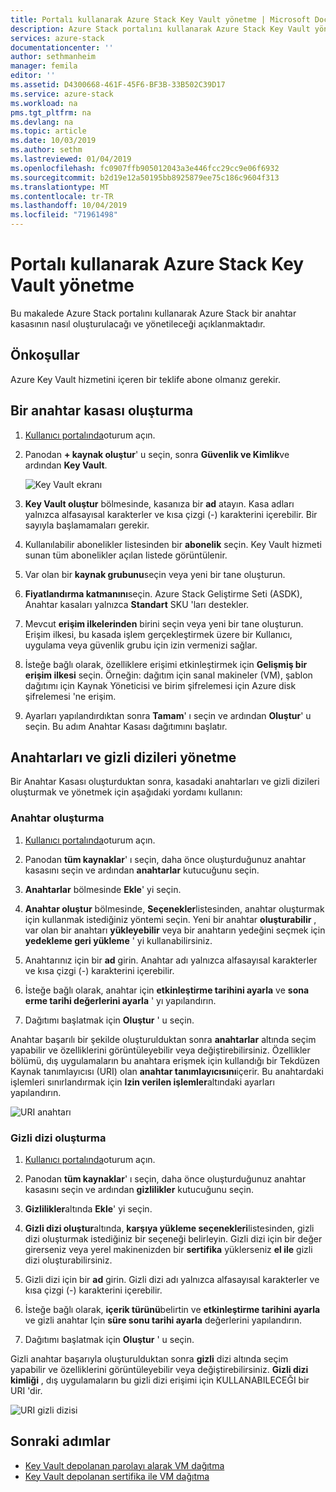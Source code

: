 ```yaml
---
title: Portalı kullanarak Azure Stack Key Vault yönetme | Microsoft Docs
description: Azure Stack portalını kullanarak Azure Stack Key Vault yönetmeyi öğrenin.
services: azure-stack
documentationcenter: ''
author: sethmanheim
manager: femila
editor: ''
ms.assetid: D4300668-461F-45F6-BF3B-33B502C39D17
ms.service: azure-stack
ms.workload: na
pms.tgt_pltfrm: na
ms.devlang: na
ms.topic: article
ms.date: 10/03/2019
ms.author: sethm
ms.lastreviewed: 01/04/2019
ms.openlocfilehash: fc0907ffb905012043a3e446fcc29cc9e06f6932
ms.sourcegitcommit: b2d19e12a50195bb8925879ee75c186c9604f313
ms.translationtype: MT
ms.contentlocale: tr-TR
ms.lasthandoff: 10/04/2019
ms.locfileid: "71961498"
---
```

# <a name="manage-key-vault-in-azure-stack-using-the-portal"></a>Portalı kullanarak Azure Stack Key Vault yönetme

Bu makalede Azure Stack portalını kullanarak Azure Stack bir anahtar kasasının nasıl oluşturulacağı ve yönetileceği açıklanmaktadır.

## <a name="prerequisites"></a>Önkoşullar

Azure Key Vault hizmetini içeren bir teklife abone olmanız gerekir.

## <a name="create-a-key-vault"></a>Bir anahtar kasası oluşturma

1. [Kullanıcı portalında](https://portal.local.azurestack.external)oturum açın.

2. Panodan **+ kaynak oluştur**' u seçin, sonra **Güvenlik ve Kimlik**ve ardından **Key Vault**.

    ![Key Vault ekranı](media/azure-stack-key-vault-manage-portal/image1.png)

3. **Key Vault oluştur** bölmesinde, kasanıza bir **ad** atayın. Kasa adları yalnızca alfasayısal karakterler ve kısa çizgi (-) karakterini içerebilir. Bir sayıyla başlamamaları gerekir.

4. Kullanılabilir abonelikler listesinden bir **abonelik** seçin. Key Vault hizmeti sunan tüm abonelikler açılan listede görüntülenir.

5. Var olan bir **kaynak grubunu**seçin veya yeni bir tane oluşturun.

6. **Fiyatlandırma katmanını**seçin. Azure Stack Geliştirme Seti (ASDK), Anahtar kasaları yalnızca **Standart** SKU 'ları destekler.

7. Mevcut **erişim ilkelerinden** birini seçin veya yeni bir tane oluşturun. Erişim ilkesi, bu kasada işlem gerçekleştirmek üzere bir Kullanıcı, uygulama veya güvenlik grubu için izin vermenizi sağlar.

8. İsteğe bağlı olarak, özelliklere erişimi etkinleştirmek için **Gelişmiş bir erişim ilkesi** seçin. Örneğin: dağıtım için sanal makineler (VM), şablon dağıtımı için Kaynak Yöneticisi ve birim şifrelemesi için Azure disk şifrelemesi 'ne erişim.

9. Ayarları yapılandırdıktan sonra **Tamam**' ı seçin ve ardından **Oluştur**' u seçin. Bu adım Anahtar Kasası dağıtımını başlatır.

## <a name="manage-keys-and-secrets"></a>Anahtarları ve gizli dizileri yönetme

Bir Anahtar Kasası oluşturduktan sonra, kasadaki anahtarları ve gizli dizileri oluşturmak ve yönetmek için aşağıdaki yordamı kullanın:

### <a name="create-a-key"></a>Anahtar oluşturma

1. [Kullanıcı portalında](https://portal.local.azurestack.external)oturum açın.

2. Panodan **tüm kaynaklar**' ı seçin, daha önce oluşturduğunuz anahtar kasasını seçin ve ardından **anahtarlar** kutucuğunu seçin.

3. **Anahtarlar** bölmesinde **Ekle**' yi seçin.

4. **Anahtar oluştur** bölmesinde, **Seçenekler**listesinden, anahtar oluşturmak için kullanmak istediğiniz yöntemi seçin. Yeni bir anahtar **oluşturabilir** , var olan bir anahtarı **yükleyebilir** veya bir anahtarın yedeğini seçmek için **yedekleme geri yükleme** ' yi kullanabilirsiniz.

5. Anahtarınız için bir **ad** girin. Anahtar adı yalnızca alfasayısal karakterler ve kısa çizgi (-) karakterini içerebilir.

6. İsteğe bağlı olarak, anahtar için **etkinleştirme tarihini ayarla** ve **sona erme tarihi değerlerini ayarla** ' yı yapılandırın.

7. Dağıtımı başlatmak için **Oluştur** ' u seçin.

Anahtar başarılı bir şekilde oluşturulduktan sonra **anahtarlar** altında seçim yapabilir ve özelliklerini görüntüleyebilir veya değiştirebilirsiniz. Özellikler bölümü, dış uygulamaların bu anahtara erişmek için kullandığı bir Tekdüzen Kaynak tanımlayıcısı (URI) olan **anahtar tanımlayıcısını**içerir. Bu anahtardaki işlemleri sınırlandırmak için **Izin verilen işlemler**altındaki ayarları yapılandırın.

![URI anahtarı](media/azure-stack-key-vault-manage-portal/image4.png)

### <a name="create-a-secret"></a>Gizli dizi oluşturma

1. [Kullanıcı portalında](https://portal.local.azurestack.external)oturum açın.

2. Panodan **tüm kaynaklar**' ı seçin, daha önce oluşturduğunuz anahtar kasasını seçin ve ardından **gizlilikler** kutucuğunu seçin.

3. **Gizlilikler**altında **Ekle**' yi seçin.

4. **Gizli dizi oluştur**altında, **karşıya yükleme seçenekleri**listesinden, gizli dizi oluşturmak istediğiniz bir seçeneği belirleyin. Gizli dizi için bir değer girerseniz veya yerel makinenizden bir **sertifika** yüklerseniz **el ile** gizli dizi oluşturabilirsiniz.

5. Gizli dizi için bir **ad** girin. Gizli dizi adı yalnızca alfasayısal karakterler ve kısa çizgi (-) karakterini içerebilir.

6. İsteğe bağlı olarak, **içerik türünü**belirtin ve **etkinleştirme tarihini ayarla** ve gizli anahtar Için **süre sonu tarihi ayarla** değerlerini yapılandırın.

7. Dağıtımı başlatmak için **Oluştur** ' u seçin.

Gizli anahtar başarıyla oluşturulduktan sonra **gizli** dizi altında seçim yapabilir ve özelliklerini görüntüleyebilir veya değiştirebilirsiniz. **Gizli dizi kimliği** , dış uygulamaların bu gizli dizi erişimi için KULLANABILECEĞI bir URI 'dir.

![URI gizli dizisi](media/azure-stack-key-vault-manage-portal/image5.png)

## <a name="next-steps"></a>Sonraki adımlar

* [Key Vault depolanan parolayı alarak VM dağıtma](azure-stack-key-vault-deploy-vm-with-secret.md)
* [Key Vault depolanan sertifika ile VM dağıtma](azure-stack-key-vault-push-secret-into-vm.md)
